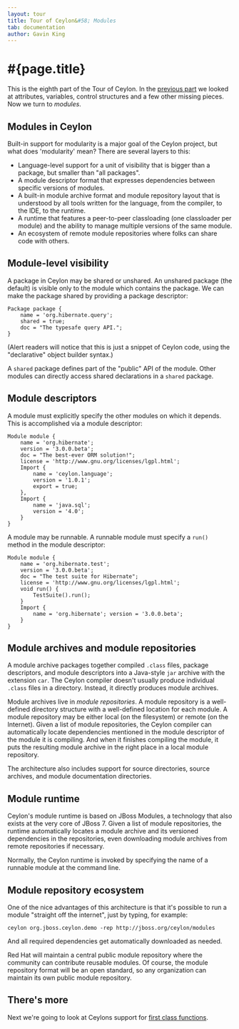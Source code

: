 ```yaml
---
layout: tour
title: Tour of Ceylon&#58; Modules
tab: documentation
author: Gavin King
---
```


# #{page.title}

This is the eighth part of the Tour of Ceylon. In the 
[previous part](../missing-pieces) we looked at attributes, variables, 
control structures and a few other missing pieces. Now we turn to *modules*.

## Modules in Ceylon

Built-in support for modularity is a major goal of the Ceylon project, but 
what does 'modularity' mean? There are several layers to this:

* Language-level support for a unit of visibility that is bigger than a package, 
  but smaller than "all packages".
* A module descriptor format that expresses dependencies between specific 
  versions of modules.
* A built-in module archive format and module repository layout that is 
  understood by all tools written for the language, from the compiler, to the 
  IDE, to the runtime.
* A runtime that features a peer-to-peer classloading (one classloader 
  per module) and the ability to manage multiple versions of the same module.
* An ecosystem of remote module repositories where folks can share code 
  with others.

## Module-level visibility

A package in Ceylon may be shared or unshared. An unshared package 
(the default) is visible only to the module which contains the package. 
We can make the package shared by providing a package descriptor:

    Package package {
        name = 'org.hibernate.query';
        shared = true;
        doc = "The typesafe query API.";
    }

(Alert readers will notice that this is just a snippet of Ceylon code, using 
the "declarative" object builder syntax.)

A `shared` package defines part of the "public" API of the module. Other modules 
can directly access shared declarations in a `shared` package.


## Module descriptors

A module must explicitly specify the other modules on which it depends.
 This is accomplished via a module descriptor:
 
    Module module {
        name = 'org.hibernate';
        version = '3.0.0.beta';
        doc = "The best-ever ORM solution!";
        license = 'http://www.gnu.org/licenses/lgpl.html';
        Import {
            name = 'ceylon.language';
            version = '1.0.1';
            export = true;
        },
        Import {
            name = 'java.sql';
            version = '4.0';
        }
    }

A module may be runnable. A runnable module must specify a `run()` method in 
the module descriptor:

    Module module {
        name = 'org.hibernate.test';
        version = '3.0.0.beta';
        doc = "The test suite for Hibernate";
        license = 'http://www.gnu.org/licenses/lgpl.html';
        void run() {
            TestSuite().run();
        }
        Import {
            name = 'org.hibernate'; version = '3.0.0.beta';
        }
    }

## Module archives and module repositories

A module archive packages together compiled `.class` files, package 
descriptors, and module descriptors into a Java-style `jar` archive with the 
extension `car`. The Ceylon compiler doesn't usually produce individual 
`.class` files in a directory. Instead, it directly produces module archives.

Module archives live in *module repositories*. A module repository is a 
well-defined directory structure with a well-defined location for each module. 
A module repository may be either local (on the filesystem) or remote 
(on the Internet). Given a list of module repositories, the Ceylon compiler 
can automatically locate dependencies mentioned in the module descriptor of 
the module it is compiling. And when it finishes compiling the module, 
it puts the resulting module archive in the right place in a local module 
repository.

The architecture also includes support for source directories, source 
archives, and module documentation directories.

## Module runtime

Ceylon's module runtime is based on JBoss Modules, a technology that also 
exists at the very core of JBoss 7. Given a list of module repositories, 
the runtime automatically locates a module archive and its versioned 
dependencies in the repositories, even downloading module archives from 
remote repositories if necessary.

Normally, the Ceylon runtime is invoked by specifying the name of a runnable 
module at the command line.

## Module repository ecosystem

One of the nice advantages of this architecture is that it's possible to run a 
module "straight off the internet", just by typing, for example:

    ceylon org.jboss.ceylon.demo -rep http://jboss.org/ceylon/modules

And all required dependencies get automatically downloaded as needed.

Red Hat will maintain a central public module repository where the 
community can contribute reusable modules. Of course, the module repository 
format will be an open standard, so any organization can maintain its own 
public module repository. 

## There's more

Next we're going to look at Ceylons support for 
[first class functions](../functions).
